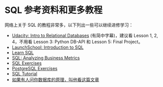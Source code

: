 # SQL 参考资料和更多教程
网络上关于 SQL 的教程非常多，以下列出一些可以继续进修学习：

* [Udacity: Intro to Relational Databases](https://www.udacity.com/course/intro-to-relational-databases--ud197) (有简中字幕)，建议看 Lesson 1, 2, 4，不用看 Lesson 3: Python DB-API 和 Lesson 5: Final Project。
* [LaunchSchool: Introduction to SQL](https://www.udacity.com/course/intro-to-relational-databases--ud197)
* [Learn SQL](https://www.codecademy.com/learn/learn-sql)
* [SQL: Analyzing Business Metrics](https://www.codecademy.com/learn/sql-analyzing-business-metrics)
* [SQL Exercises](https://en.wikibooks.org/wiki/SQL_Exercises)
* [PostgreSQL Exercises](https://pgexercises.com)
* [SQL Tutorial](http://sqlzoo.net/wiki/SQL_Tutorial)
* [如果有人问你数据库的原理，叫他看这篇文章](http://blog.jobbole.com/100349/)
